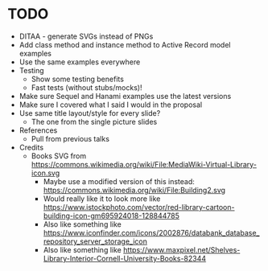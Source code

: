 TODO
====

* DITAA - generate SVGs instead of PNGs
* Add class method and instance method to Active Record model examples
* Use the same examples everywhere
* Testing
    * Show some testing benefits
    * Fast tests (without stubs/mocks)!
* Make sure Sequel and Hanami examples use the latest versions
* Make sure I covered what I said I would in the proposal
* Use same title layout/style for every slide?
    * The one from the single picture slides
* References
    * Pull from previous talks
* Credits
    * Books SVG from https://commons.wikimedia.org/wiki/File:MediaWiki-Virtual-Library-icon.svg
        * Maybe use a modified version of this instead: https://commons.wikimedia.org/wiki/File:Building2.svg
        * Would really like it to look more like https://www.istockphoto.com/vector/red-library-cartoon-building-icon-gm695924018-128844785
        * Also like something like https://www.iconfinder.com/icons/2002876/databank_database_repository_server_storage_icon
        * Also like something like https://www.maxpixel.net/Shelves-Library-Interior-Cornell-University-Books-82344

